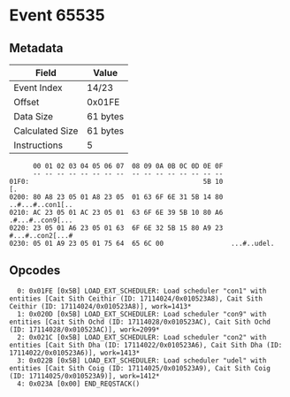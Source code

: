 # Event 65535

## Metadata

| Field           | Value    |
|-----------------|----------|
| Event Index     | 14/23    |
| Offset          | 0x01FE   |
| Data Size       | 61 bytes |
| Calculated Size | 61 bytes |
| Instructions    | 5        |

```
      00 01 02 03 04 05 06 07  08 09 0A 0B 0C 0D 0E 0F
      -- -- -- -- -- -- -- --  -- -- -- -- -- -- -- --
01F0:                                            5B 10                [.
0200: 80 A8 23 05 01 A8 23 05  01 63 6F 6E 31 5B 14 80  ..#...#..con1[..
0210: AC 23 05 01 AC 23 05 01  63 6F 6E 39 5B 10 80 A6  .#...#..con9[...
0220: 23 05 01 A6 23 05 01 63  6F 6E 32 5B 15 80 A9 23  #...#..con2[...#
0230: 05 01 A9 23 05 01 75 64  65 6C 00                 ...#..udel.     
```

## Opcodes

```
  0: 0x01FE [0x5B] LOAD_EXT_SCHEDULER: Load scheduler "con1" with entities [Cait Sith Ceithir (ID: 17114024/0x010523A8), Cait Sith Ceithir (ID: 17114024/0x010523A8)], work=1413*
  1: 0x020D [0x5B] LOAD_EXT_SCHEDULER: Load scheduler "con9" with entities [Cait Sith Ochd (ID: 17114028/0x010523AC), Cait Sith Ochd (ID: 17114028/0x010523AC)], work=2099*
  2: 0x021C [0x5B] LOAD_EXT_SCHEDULER: Load scheduler "con2" with entities [Cait Sith Dha (ID: 17114022/0x010523A6), Cait Sith Dha (ID: 17114022/0x010523A6)], work=1413*
  3: 0x022B [0x5B] LOAD_EXT_SCHEDULER: Load scheduler "udel" with entities [Cait Sith Coig (ID: 17114025/0x010523A9), Cait Sith Coig (ID: 17114025/0x010523A9)], work=1412*
  4: 0x023A [0x00] END_REQSTACK()
```
